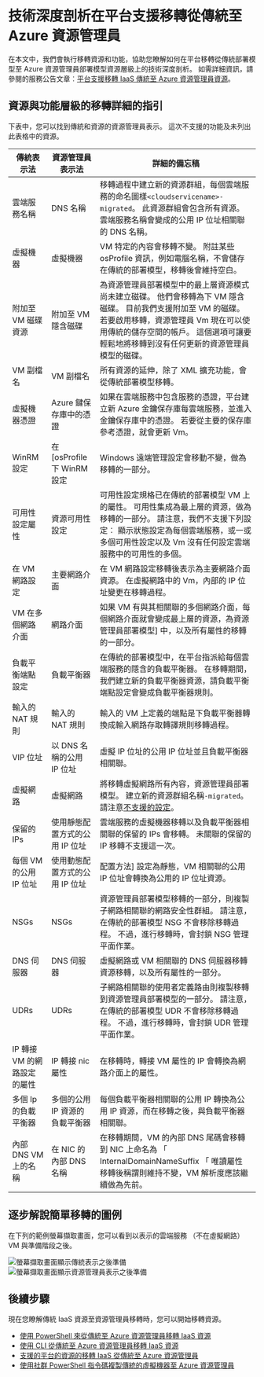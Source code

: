 <properties
    pageTitle="技術深度剖析在平台支援移轉從傳統至 Azure 資源管理員 |Microsoft Azure"
    description="本文會技術深不動產在平台支援資源的移轉，從傳統至 Azure 資源管理員"
    services="virtual-machines-linux"
    documentationCenter=""
    authors="singhkays"
    manager="timlt"
    editor=""
    tags="azure-resource-manager"/>

<tags
    ms.service="virtual-machines-linux"
    ms.workload="infrastructure-services"
    ms.tgt_pltfrm="vm-linux"
    ms.devlang="na"
    ms.topic="article"
    ms.date="10/12/2016"
    ms.author="kasing"/>

# <a name="technical-deep-dive-on-platform-supported-migration-from-classic-to-azure-resource-manager"></a>技術深度剖析在平台支援移轉從傳統至 Azure 資源管理員

在本文中，我們會執行移轉資源和功能，協助您瞭解如何在平台移轉從傳統部署模型至 Azure 資源管理員部署模型資源層級上的技術深度剖析。 如需詳細資訊，請參閱的服務公告文章︰[平台支援移轉 IaaS 傳統至 Azure 資源管理員資源](virtual-machines-windows-migration-classic-resource-manager.md)。

## <a name="detailed-guidance-on-migration-at-a-resource-and-feature-level"></a>資源與功能層級的移轉詳細的指引

下表中，您可以找到傳統和資源的資源管理員表示。 這次不支援的功能及未列出此表格中的資源。

| 傳統表示法| 資源管理員表示法 | 詳細的備忘稿 |
|--------------------------------------------------------|-------------------------------------------------|----------------------------------------------------------|
| 雲端服務名稱                                     | DNS 名稱                                        | 移轉過程中建立新的資源群組，每個雲端服務的命名圖樣`<cloudservicename>-migrated`。 此資源群組會包含所有資源。 雲端服務名稱會變成的公用 IP 位址相關聯的 DNS 名稱。                                                                                                                                                                                                    |   
| 虛擬機器                                        | 虛擬機器                                 | VM 特定的內容會移轉不變。 附註某些 osProfile 資訊，例如電腦名稱，不會儲存在傳統的部署模型，移轉後會維持空白。                                                                                                                                                                                                                                                                |   
| 附加至 VM 磁碟資源                          | 附加至 VM 隱含磁碟                   | 為資源管理員部署模型中的最上層資源模式尚未建立磁碟。 他們會移轉為下 VM 隱含磁碟。 目前我們支援附加至 VM 的磁碟。 若要啟用移轉，資源管理員 Vm 現在可以使用傳統的儲存空間的帳戶。 這個選項可讓要輕鬆地將移轉到沒有任何更新的資源管理員模型的磁碟。 |   
| VM 副檔名                                          | VM 副檔名                                   | 所有資源的延伸，除了 XML 擴充功能，會從傳統部署模型移轉。                                                                                                                                                                                                                                                                                                                                                                        |   
| 虛擬機器憑證                           | Azure 鍵保存庫中的憑證                 | 如果在雲端服務中包含服務的憑證，平台建立新 Azure 金鑰保存庫每雲端服務，並進入金鑰保存庫中的憑證。 若要從主要的保存庫參考憑證，就會更新 Vm。                                                                                                                                                                                                                               |   
| WinRM 設定                                    | 在 [osProfile 下 WinRM 設定             | Windows 遠端管理設定會移動不變，做為移轉的一部分。                                                                                                                                                                                                                                                                                                                                                                                            |   
| 可用性設定屬性                              | 資源可用性設定                       | 可用性設定規格已在傳統的部署模型 VM 上的屬性。 可用性集成為最上層的資源，做為移轉的一部分。 請注意，我們不支援下列設定︰ 顯示狀態設定為每個雲端服務，或一或多個可用性設定以及 Vm 沒有任何設定雲端服務中的可用性的多個。                                                                                |   
| 在 VM 網路設定                          | 主要網路介面                       | 在 VM 網路設定移轉後表示為主要網路介面資源。 在虛擬網路中的 Vm，內部的 IP 位址變更在移轉過程。                                                                                                                                                                                                                                                            |  
| VM 在多個網路介面                    | 網路介面                              | 如果 VM 有與其相關聯的多個網路介面，每個網路介面就會變成最上層的資源，為資源管理員部署模型] 中，以及所有屬性的移轉的一部分。                                                                                                                                                                                                                                                            |   
| 負載平衡端點設定                             | 負載平衡器                                   | 在傳統的部署模型中，在平台指派給每個雲端服務的隱含的負載平衡器。 在移轉期間，我們建立新的負載平衡器資源，請負載平衡端點設定會變成負載平衡器規則。                                                                                                                                                                                                                                     |   
| 輸入的 NAT 規則                                      | 輸入的 NAT 規則                               | 輸入的 VM 上定義的端點是下負載平衡器轉換成輸入網路存取轉譯規則移轉過程。                                                                                                                                                                                                                                                                                                                                           |   
| VIP 位址                              | 以 DNS 名稱的公用 IP 位址                 | 虛擬 IP 位址的公用 IP 位址並且負載平衡器相關聯。                                                                                                                                                                                                                                                                                                                                                        |   
| 虛擬網路                                        | 虛擬網路                                 | 將移轉虛擬網路所有內容，資源管理員部署模型。 建立新的資源群組名稱`-migrated`。 請注意[不支援的設定](virtual-machines-windows-migration-classic-resource-manager.md)。                                                                                                                                                                                                     |
| 保留的 IPs                                           | 使用靜態配置方式的公用 IP 位址  | 雲端服務的虛擬機器移轉以及負載平衡器相關聯的保留的 IPs 會移轉。 未關聯的保留的 IP 移轉不支援這一次。                                                                                                                                                                                                                                                           |   
| 每個 VM 的公用 IP 位址                               | 使用動態配置方式的公用 IP 位址 | 配置方法] 設定為靜態，VM 相關聯的公用 IP 位址會轉換為公用的 IP 位址資源。                                                                                                                                                                                                                                                                                                                                   |   
| NSGs                                | NSGs                         | 資源管理員部署模型移轉的一部分，則複製子網路相關聯的網路安全性群組。 請注意，在傳統的部署模型 NSG 不會移除移轉過程。 不過，進行移轉時，會封鎖 NSG 管理平面作業。                                                                                                                                                                             |   
| DNS 伺服器                                            | DNS 伺服器                                     | 虛擬網路或 VM 相關聯的 DNS 伺服器移轉資源移轉，以及所有屬性的一部分。                                                                                                                                                                                                                                                                                                                    |   
| UDRs                                    | UDRs                             | 子網路相關聯的使用者定義路由則複製移轉到資源管理員部署模型的一部分。 請注意，在傳統的部署模型 UDR 不會移除移轉過程。 不過，進行移轉時，會封鎖 UDR 管理平面作業。                                                                                                                                                                             |   
| IP 轉接 VM 的網路設定的屬性 | IP 轉接 nic 屬性               | 在移轉時，轉接 VM 屬性的 IP 會轉換為網路介面上的屬性。                                                                                                                                                                                                                                                                                                                                                           |   
| 多個 Ip 的負載平衡器                        | 多個的公用 IP 資源的負載平衡器 | 每個負載平衡器相關聯的公用 IP 轉換為公用 IP 資源，而在移轉之後，與負載平衡器相關聯。                                                                                                                                                                                                                                                                                                       |   
| 內部 DNS VM 上的名稱                           | 在 NIC 的內部 DNS 名稱                    | 在移轉期間，VM 的內部 DNS 尾碼會移轉到 NIC 上命名為 「 InternalDomainNameSuffix 「 唯讀屬性 移轉後稱謂則維持不變，VM 解析度應該繼續做為先前。                                                                                                                                                                                                           |   

## <a name="illustration-of-a-simple-migration-walkthrough"></a>逐步解說簡單移轉的圖例

在下列的範例螢幕擷取畫面，您可以看到以表示的雲端服務 （不在虛擬網路） VM 與準備階段之後。

![螢幕擷取畫面顯示傳統表示之後準備](./media/virtual-machines-windows-migration-classic-resource-manager/classic-migration-prepare-portal.png)
![螢幕擷取畫面顯示資源管理員表示之後準備](./media/virtual-machines-windows-migration-classic-resource-manager/resourcemanager-migration-prepare-portal.png)

## <a name="next-steps"></a>後續步驟

現在您瞭解傳統 IaaS 資源至資源管理員移轉時，您可以開始移轉資源。

- [使用 PowerShell 來從傳統至 Azure 資源管理員移轉 IaaS 資源](virtual-machines-windows-ps-migration-classic-resource-manager.md)
- [使用 CLI 從傳統至 Azure 資源管理員移轉 IaaS 資源](virtual-machines-linux-cli-migration-classic-resource-manager.md)
- [支援的平台的資源的移轉 IaaS 從傳統至 Azure 資源管理員](virtual-machines-windows-migration-classic-resource-manager.md)
- [使用社群 PowerShell 指令碼複製傳統的虛擬機器至 Azure 資源管理員](virtual-machines-windows-migration-scripts.md)
